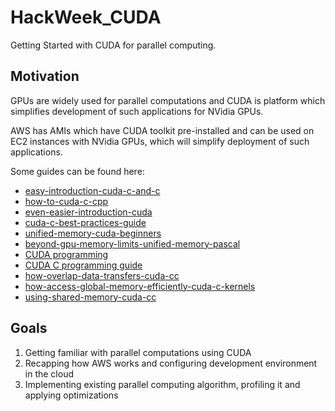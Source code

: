 # HackWeek_CUDA
Getting Started with CUDA for parallel computing.

## Motivation
GPUs are widely used for parallel computations and CUDA is platform which simplifies development of such applications for NVidia GPUs.

AWS has AMIs which have CUDA toolkit pre-installed and can be used on EC2 instances with NVidia GPUs, which will simplify deployment of such applications.

Some guides can be found here:

* [easy-introduction-cuda-c-and-c](https://devblogs.nvidia.com/easy-introduction-cuda-c-and-c/)
* [how-to-cuda-c-cpp](https://developer.nvidia.com/how-to-cuda-c-cpp)
* [even-easier-introduction-cuda](https://devblogs.nvidia.com/even-easier-introduction-cuda/)
* [cuda-c-best-practices-guide](https://docs.nvidia.com/cuda/cuda-c-best-practices-guide/index.html)
* [unified-memory-cuda-beginners](https://devblogs.nvidia.com/unified-memory-cuda-beginners/)
* [beyond-gpu-memory-limits-unified-memory-pascal](https://devblogs.nvidia.com/beyond-gpu-memory-limits-unified-memory-pascal/)
* [CUDA programming](https://github.com/romain-jacotin/cuda)
* [CUDA C programming guide](https://docs.nvidia.com/cuda/cuda-c-programming-guide/index.html#abstract)
* [how-overlap-data-transfers-cuda-cc](https://devblogs.nvidia.com/how-overlap-data-transfers-cuda-cc/)
* [how-access-global-memory-efficiently-cuda-c-kernels](https://devblogs.nvidia.com/how-access-global-memory-efficiently-cuda-c-kernels/)
* [using-shared-memory-cuda-cc](https://devblogs.nvidia.com/using-shared-memory-cuda-cc/)

## Goals
1. Getting familiar with parallel computations using CUDA
2. Recapping how AWS works and configuring development environment in the cloud
3. Implementing existing parallel computing algorithm, profiling it and applying optimizations
